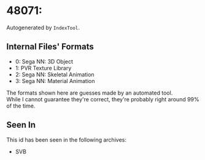 # 48071: 

Autogenerated by `IndexTool`.  



## Internal Files' Formats
- 0: Sega NN: 3D Object
- 1: PVR Texture Library
- 2: Sega NN: Skeletal Animation
- 3: Sega NN: Material Animation

The formats shown here are guesses made by an automated tool.  
While I cannot guarantee they're correct, they're probably right around 99% of the time.

## Seen In

This id has been seen in the following archives:  

- SVB  
